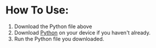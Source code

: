 # How To Use:
1. Download the Python file above
2. Download [Python](https://www.python.org/downloads/) on your device if you haven't already.
3. Run the Python file you downloaded.

